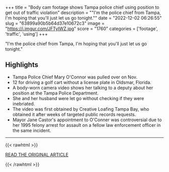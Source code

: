 +++
title = "Body cam footage shows Tampa police chief using position to get out of traffic violation"
description = "\"I'm the police chief from Tampa, I'm hoping that you'll just let us go tonight.\""
date = "2022-12-02 06:26:55"
slug = "63899a90b5b64d37e10672c3"
image = "https://i.imgur.com/JFTyIWZ.jpg"
score = "1760"
categories = ['footage', 'traffic', 'using']
+++

\"I'm the police chief from Tampa, I'm hoping that you'll just let us go tonight.\"

## Highlights

- Tampa Police Chief Mary O'Connor was pulled over on Nov.
- 12 for driving a golf cart without a license plate in Oldsmar, Florida.
- A body-worn camera video shows her talking to a deputy about her position at the Tampa Police Department.
- She and her husband were let go without checking if they were inebriated.
- The video was first obtained by Creative Loafing Tampa Bay, who obtained it after weeks of targeted public records requests.
- Mayor Jane Castor's appointment to O'Conner was controversial due to her 1995 felony arrest for assault on a fellow law enforcement officer in the same incident.

---

{{< rawhtml >}}
  <p class="article-category">
    <a target="_blank" href="https://www.cltampa.com/news/body-cam-footage-shows-tampa-police-chief-using-position-to-get-out-of-traffic-violation-14664104">READ THE ORIGINAL ARTICLE</a>
  </p>
{{< /rawhtml >}}
